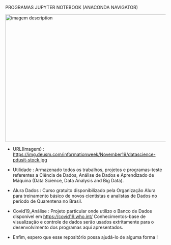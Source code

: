   PROGRAMAS JUPYTER NOTEBOOK (ANACONDA NAVIGATOR)

<img src="https://github.com/CarlosViniMSouza/Programas-Jupyter-Notebook/blob/master/Planilhas_csv_xlsx/datascience-pdusit-stock.jpg" alt ="imagem description" width="850" height="400">

- URL(Imagem) : https://img.deusm.com/informationweek/November19/datascience-pdusit-stock.jpg

- Utilidade : Armazenado todos os trabalhos, projetos e programas-teste referentes a Ciência de Dados, Análise de Dados e Aprendizado de Máquina (Data Science, Data Analysis and Big Data).

- Alura Dados : Curso gratuito disponibilizado pela Organização Alura para treinamento básico de novos cientistas e analistas de Dados no período de Quarentena no Brasil.

- Covid19_Análise : Projeto particular onde utilizo o Banco de Dados disponível em https://covid19.who.int/
Conhecimentos-base de visualização e controle de dados serão usados extritamente para o desenvolvimento dos programas aqui apresentados.
- Enfim, espero que esse repositório possa ajudá-lo de alguma forma !
